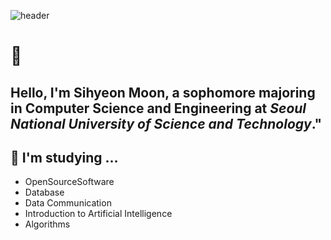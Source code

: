 ![header](https://capsule-render.vercel.app/api?type=waving&color=auto&height=200&section=header&text=Hello!%20I'm%20SiHyeon%20Moon&fontSize=32)

# 👋 

Hello, I'm Sihyeon Moon, a sophomore majoring in **Computer Science and Engineering** at *Seoul National University of Science and Technology*."
---

## 🔹 I'm studying ...
* OpenSourceSoftware 
* Database
* Data Communication
* Introduction to Artificial Intelligence
* Algorithms